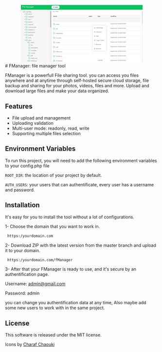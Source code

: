 
<div align="center">
    <img src="/screenshots/screen1.png" width="400px"</img> 
</div>
# FManager: file manager tool 

FManager is a powerfull File sharing tool. you can access you files anywhere and at anytime  through self-hosted secure cloud storage, file backup and sharing for your photos, videos, files and more. Upload and download large files and make your data organized.



## Features

- File upload and management
- Uploading validation
- Multi-user mode: readonly, read, write
- Supporting multiple files selection


## Environment Variables

To run this project, you will need to add the following environment variables to your config.php file

`ROOT_DIR`:  the location of your project by default.

`AUTH_USERS`: your users that can authentificate, every user has a username and password.




## Installation

It's easy for you to install the tool without a lot of configurations.

1- Choose the domain that you want to work in.
```bash
 https:/yourdomain.com
```
2- Download ZIP with the latest version from the master branch and upload it to your domain.
```bash
 https:/yourdomain.com/fManager
```
3- After that your FManager is ready to use, and it's secure by an authentification page.

Username: admin@gmail.com

Password: admin

you can change you authentification data at any time, Also maybe add some new users to work with in the same project.

    
## License
This software is released under the MIT license.

Icons by
[Charaf Chaouki](https://github.com/charaf-chaouki)

